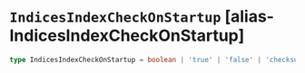 # `IndicesIndexCheckOnStartup` [alias-IndicesIndexCheckOnStartup]
```typescript
type IndicesIndexCheckOnStartup = boolean | 'true' | 'false' | 'checksum';
```

